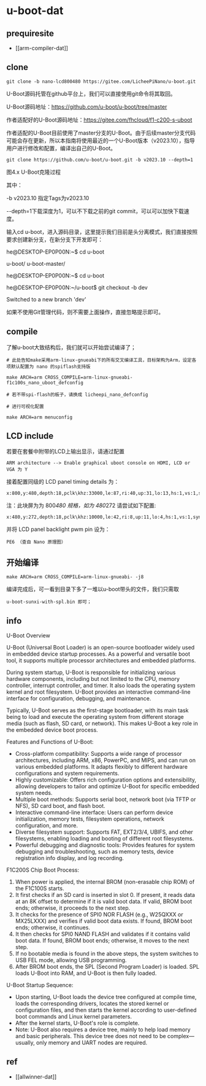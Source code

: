 
# u-boot-dat

## prequiresite 

- [[arm-compiler-dat]]


## clone 

    git clone -b nano-lcd800480 https://gitee.com/LicheePiNano/u-boot.git

U-Boot源码托管在github平台上，我们可以直接使用git命令将其取回。

U-Boot源码地址：https://github.com/u-boot/u-boot/tree/master

作者适配好的U-Boot源码地址：https://gitee.com/fhcloud/f1-c200-s-uboot

作者适配的U-Boot目前使用了master分支的U-Boot。由于后续master分支代码可能会存在更新，所以本指南将使用最近的一个U-Boot版本（v2023.10），指导用户进行修改和配置，编译出自己的U-Boot。

    git clone https://github.com/u-boot/u-boot.git -b v2023.10 --depth=1


图4.x U-Boot克隆过程

其中：

-b v2023.10 指定Tags为v2023.10

--depth=1下载深度为1，可以不下载之前的git commit，可以可以加快下载速度。

输入cd u-boot，进入源码目录，这里提示我们目前是头分离模式，我们直接按照要求创建新分支，在新分支下开发即可：

he@DESKTOP-EP0P00N:~$ cd u-boot

u-boot/ u-boot-master/

he@DESKTOP-EP0P00N:~$ cd u-boot

he@DESKTOP-EP0P00N:~/u-boot$ git checkout -b dev

Switched to a new branch 'dev'

如果不使用Git管理代码，则不需要上面操作，直接忽略提示即可。


## compile 

了解u-boot大致结构后，我们就可以开始尝试编译了；

    # 此处告知make采用arm-linux-gnueabi下的所有交叉编译工具，目标架构为Arm，设定各项默认配置为 nano 的spiflash支持版
    
    make ARCH=arm CROSS_COMPILE=arm-linux-gnueabi- f1c100s_nano_uboot_defconfig

    # 若不带spi-flash的板子，请换成 licheepi_nano_defconfig

    # 进行可视化配置
    
    make ARCH=arm menuconfig

## LCD include 

若要在套餐中附带的LCD上输出显示，请通过配置 

    ARM architecture --> Enable graphical uboot console on HDMI, LCD or VGA 为 Y

接着配置同级的 LCD panel timing details 为：

    x:800,y:480,depth:18,pclk\khz:33000,le:87,ri:40,up:31,lo:13,hs:1,vs:1,sync:3,vmode:0

注：此块屏为为 800*480 规格，如为 480*272 请尝试如下配置:

    x:480,y:272,depth:18,pclk\khz:10000,le:42,ri:8,up:11,lo:4,hs:1,vs:1,sync:3,vmode:0

并将 LCD panel backlight pwm pin 设为：

    PE6 （查自 Nano 原理图）

## 开始编译

    make ARCH=arm CROSS_COMPILE=arm-linux-gnueabi- -j8

编译完成后，可一看到目录下多了一堆以u-boot带头的文件，我们只需取

    u-boot-sunxi-with-spl.bin 即可；



## info 


U-Boot Overview

U-Boot (Universal Boot Loader) is an open-source bootloader widely used in embedded device startup processes. As a powerful and versatile boot tool, it supports multiple processor architectures and embedded platforms.

During system startup, U-Boot is responsible for initializing various hardware components, including but not limited to the CPU, memory controller, interrupt controller, and timer. It also loads the operating system kernel and root filesystem. U-Boot provides an interactive command-line interface for configuration, debugging, and maintenance.

Typically, U-Boot serves as the first-stage bootloader, with its main task being to load and execute the operating system from different storage media (such as flash, SD card, or network). This makes U-Boot a key role in the embedded device boot process.

Features and Functions of U-Boot:

- Cross-platform compatibility: Supports a wide range of processor architectures, including ARM, x86, PowerPC, and MIPS, and can run on various embedded platforms. It adapts flexibly to different hardware configurations and system requirements.
- Highly customizable: Offers rich configuration options and extensibility, allowing developers to tailor and optimize U-Boot for specific embedded system needs.
- Multiple boot methods: Supports serial boot, network boot (via TFTP or NFS), SD card boot, and flash boot.
- Interactive command-line interface: Users can perform device initialization, memory tests, filesystem operations, network configuration, and more.
- Diverse filesystem support: Supports FAT, EXT2/3/4, UBIFS, and other filesystems, enabling loading and booting of different root filesystems.
- Powerful debugging and diagnostic tools: Provides features for system debugging and troubleshooting, such as memory tests, device registration info display, and log recording.

F1C200S Chip Boot Process:

1. When power is applied, the internal BROM (non-erasable chip ROM) of the F1C100S starts.
2. It first checks if an SD card is inserted in slot 0. If present, it reads data at an 8K offset to determine if it is valid boot data. If valid, BROM boot ends; otherwise, it proceeds to the next step.
3. It checks for the presence of SPI0 NOR FLASH (e.g., W25QXXX or MX25LXXX) and verifies if valid boot data exists. If found, BROM boot ends; otherwise, it continues.
4. It then checks for SPI0 NAND FLASH and validates if it contains valid boot data. If found, BROM boot ends; otherwise, it moves to the next step.
5. If no bootable media is found in the above steps, the system switches to USB FEL mode, allowing USB programming.
6. After BROM boot ends, the SPL (Second Program Loader) is loaded. SPL loads U-Boot into RAM, and U-Boot is then fully loaded.

U-Boot Startup Sequence:

- Upon starting, U-Boot loads the device tree configured at compile time, loads the corresponding drivers, locates the stored kernel or configuration files, and then starts the kernel according to user-defined boot commands and Linux kernel parameters.
- After the kernel starts, U-Boot's role is complete.
- Note: U-Boot also requires a device tree, mainly to help load memory and basic peripherals. This device tree does not need to be complex—usually, only memory and UART nodes are required.



## ref 

- [[allwinner-dat]]